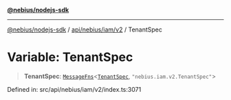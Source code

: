 [**@nebius/nodejs-sdk**](../../../../../README.md)

***

[@nebius/nodejs-sdk](../../../../../README.md) / [api/nebius/iam/v2](../README.md) / TenantSpec

# Variable: TenantSpec

> **TenantSpec**: [`MessageFns`](../../../../../runtime/protos/core/interfaces/MessageFns.md)\<[`TenantSpec`](../interfaces/TenantSpec.md), `"nebius.iam.v2.TenantSpec"`\>

Defined in: src/api/nebius/iam/v2/index.ts:3071
